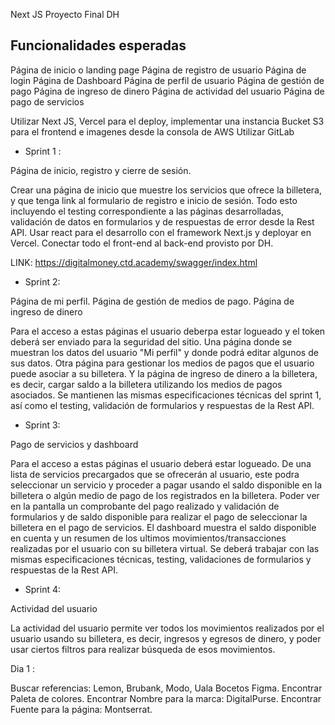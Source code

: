 Next JS Proyecto Final DH

## Funcionalidades esperadas

Página de inicio o landing page
Página de registro de usuario
Página de login
Página de Dashboard
Página de perfil de usuario
Página de gestión de pago
Página de ingreso de dinero
Página de actividad del usuario
Página de pago de servicios

Utilizar Next JS, Vercel para el deploy,  implementar una instancia Bucket S3 para el frontend e imagenes desde la consola de AWS
Utilizar GitLab

- Sprint 1 :

Página de inicio, registro y cierre de sesión.

Crear una página de inicio que muestre los servicios que ofrece la billetera, y que tenga link al formulario de registro e inicio de sesión. Todo esto incluyendo el testing correspondiente a las páginas desarrolladas, validación de datos en formularios y de respuestas de error desde la Rest API.
Usar react para el desarrollo con el framework Next.js y deployar en Vercel.
Conectar todo el front-end al back-end provisto por DH.

LINK: https://digitalmoney.ctd.academy/swagger/index.html

- Sprint 2: 

Página de mi perfil.
Página de gestión de medios de pago.
Página de ingreso de dinero

Para el acceso a estas páginas el usuario deberpa estar logueado y el token deberá ser enviado para la seguridad del sitio.
Una página donde se muestran los datos del usuario "Mi perfil" y donde podrá editar algunos de sus datos.
Otra página para gestionar los medios de pagos que el usuario puede asociar a su billetera.
Y la página de ingreso de dinero a la billetera, es decir, cargar saldo a la billetera utilizando los medios de pagos asociados.
Se mantienen las mismas especificaciones técnicas del sprint 1, así como el testing, validación de formularios y respuestas de la Rest API.

- Sprint 3: 

Pago de servicios y dashboard

Para el acceso a estas páginas el usuario deberá
estar logueado.
De una lista de servicios precargados que se ofrecerán al usuario, este podra seleccionar un servicio y proceder a pagar usando el saldo disponible en la billetera o algún medio de pago de los registrados en la billetera.
Poder ver en la pantalla un comprobante del pago realizado y validación de formularios y de saldo disponible para realizar el pago de seleccionar la billetera en el pago de servicios.
El dashboard muestra el saldo disponible en cuenta y un resumen de los ultimos movimientos/transacciones realizadas por el usuario con su billetera virtual.
Se deberá trabajar con las mismas especificaciones técnicas, testing, validaciones de formularios y respuestas de la Rest API.

- Sprint 4:

Actividad del usuario

La actividad del usuario permite ver todos los movimientos realizados por el usuario usando su billetera, es decir, ingresos y egresos de dinero, y poder usar ciertos filtros para realizar búsqueda de esos movimientos.


Dia 1 :

Buscar referencias: Lemon, Brubank, Modo, Uala
Bocetos Figma.
Encontrar Paleta de colores.
Encontrar Nombre para la marca: DigitalPurse.
Encontrar Fuente para la página: Montserrat.







